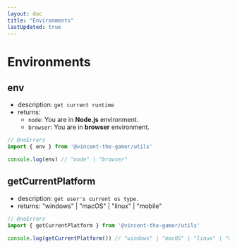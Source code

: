 ```yaml
---
layout: doc
title: "Environments"
lastUpdated: true
---
```


# Environments

## env

- description: `get current runtime`
- returns:
  - `node`: You are in **Node.js** environment.
  - `browser`: You are in **browser** environment.

```ts twoslash
// @noErrors
import { env } from '@vincent-the-gamer/utils'

console.log(env) // "node" | "browser"
```

## getCurrentPlatform

- description: `get user's current os type.`
- returns: "windows" | "macOS" | "linux" | "mobile"

```ts twoslash
// @noErrors
import { getCurrentPlatform } from '@vincent-the-gamer/utils'

console.log(getCurrentPlatform()) // "windows" | "macOS" | "linux" | "mobile"
```

